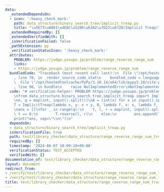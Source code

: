 ```yaml
---
data:
  _extendedDependsOn:
  - icon: ':heavy_check_mark:'
    path: data_structure/binary_search_tree/implicit_treap.py
    title: "\u5E73\u8861\u4E8C\u5206\u63A2\u7D22\u6728(Implicit Treap)"
  _extendedRequiredBy: []
  _extendedVerifiedWith: []
  _isVerificationFailed: false
  _pathExtension: py
  _verificationStatusIcon: ':heavy_check_mark:'
  attributes:
    PROBLEM: https://judge.yosupo.jp/problem/range_reverse_range_sum
    links:
    - https://judge.yosupo.jp/problem/range_reverse_range_sum
  bundledCode: "Traceback (most recent call last):\n  File \"/opt/hostedtoolcache/PyPy/3.10.14/x64/lib/pypy3.10/site-packages/onlinejudge_verify/documentation/build.py\"\
    , line 76, in _render_source_code_stat\n    bundled_code = language.bundle(\n\
    \  File \"/opt/hostedtoolcache/PyPy/3.10.14/x64/lib/pypy3.10/site-packages/onlinejudge_verify/languages/python.py\"\
    , line 96, in bundle\n    raise NotImplementedError\nNotImplementedError\n"
  code: "# verification-helper: PROBLEM https://judge.yosupo.jp/problem/range_reverse_range_sum\n\
    \nfrom data_structure.binary_search_tree.implicit_treap import ImplicitTreap\n\
    \nn, q = map(int, input().split())\nA = [int(x) for x in input().split()]\n\n\
    T = ImplicitTreap(lambda x, y: x + y, 0, lambda f, x: x, lambda f, g: g, 0, A)\n\
    \nans = []\nfor _ in range(q):\n    t, l, r = map(int, input().split())\n    if\
    \ t == 0:\n        T.reverse(l, r)\n    else:\n        ans.append(T.prod(l, r))\n\
    print(*ans, sep=\"\\n\")\n"
  dependsOn:
  - data_structure/binary_search_tree/implicit_treap.py
  isVerificationFile: true
  path: test/library_checker/data_structure/range_reverse_range_sum_treap.test.py
  requiredBy: []
  timestamp: '2024-06-07 10:09:10+09:00'
  verificationStatus: TEST_ACCEPTED
  verifiedWith: []
documentation_of: test/library_checker/data_structure/range_reverse_range_sum_treap.test.py
layout: document
redirect_from:
- /verify/test/library_checker/data_structure/range_reverse_range_sum_treap.test.py
- /verify/test/library_checker/data_structure/range_reverse_range_sum_treap.test.py.html
title: test/library_checker/data_structure/range_reverse_range_sum_treap.test.py
---
```

